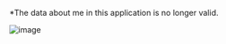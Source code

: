 *The data about me in this application is no longer valid.

![image](https://user-images.githubusercontent.com/73449300/183135594-2ad21b07-5974-422d-b9ed-671860572d98.png)
